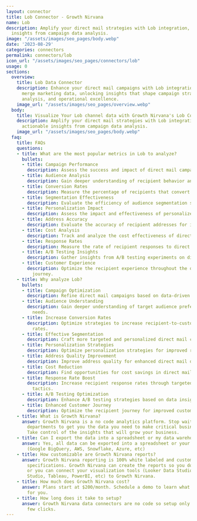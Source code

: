 ```yaml
---
layout: connector
title: Lob Connector - Growth Nirvana
name: Lob
description: Amplify your direct mail strategies with Lob integration, gaining actionable
  insights from campaign data analysis.
image: "/assets/images/seo_pages/body.webp"
date: '2023-08-29'
categories: connectors
permalink: connectors/lob
icon_url: "/assets/images/seo_pages/connectors/lob"
usage: 0
sections:
  overview:
    title: Lob Data Connector
    description: Enhance your direct mail campaigns with Lob integration. Seamlessly
      merge marketing data, unlocking insights that shape campaign strategies, audience
      analysis, and operational excellence.
    image_url: "/assets/images/seo_pages/overview.webp"
  body:
    title: Visualize Your Lob channel data with Growth Nirvana's Lob Connector
    description: Amplify your direct mail strategies with Lob integration, gaining
      actionable insights from campaign data analysis.
    image_url: "/assets/images/seo_pages/body.webp"
  faq:
    title: FAQs
    questions:
    - title: What are the most popular metrics in Lob to analyze?
      bullets:
      - title: Campaign Performance
        description: Assess the success and impact of direct mail campaigns.
      - title: Audience Analysis
        description: Gain deeper understanding of recipient behavior and preferences.
      - title: Conversion Rates
        description: Measure the percentage of recipients that convert into customers.
      - title: Segmentation Effectiveness
        description: Evaluate the efficiency of audience segmentation strategies.
      - title: Personalization Impact
        description: Assess the impact and effectiveness of personalized direct mail.
      - title: Address Accuracy
        description: Evaluate the accuracy of recipient addresses for improved deliverability.
      - title: Cost Analysis
        description: Track and analyze the cost effectiveness of direct mail campaigns.
      - title: Response Rates
        description: Measure the rate of recipient responses to direct mail campaigns.
      - title: A/B Testing Insights
        description: Gather insights from A/B testing experiments on direct mail campaigns.
      - title: Customer Experience
        description: Optimize the recipient experience throughout the direct mail
          journey.
    - title: Why analyze Lob?
      bullets:
      - title: Campaign Optimization
        description: Refine direct mail campaigns based on data-driven insights.
      - title: Audience Understanding
        description: Gain deeper understanding of target audience preferences and
          needs.
      - title: Increase Conversion Rates
        description: Optimize strategies to increase recipient-to-customer conversion
          rates.
      - title: Effective Segmentation
        description: Craft more targeted and personalized direct mail campaigns.
      - title: Personalization Strategies
        description: Optimize personalization strategies for improved recipient engagement.
      - title: Address Quality Improvement
        description: Improve address quality for enhanced direct mail deliverability.
      - title: Cost Reduction
        description: Find opportunities for cost savings in direct mail campaigns.
      - title: Response Rate Boost
        description: Increase recipient response rates through targeted direct mail
          tactics.
      - title: A/B Testing Optimization
        description: Enhance A/B testing strategies based on data insights.
      - title: Enhanced Customer Journey
        description: Optimize the recipient journey for improved customer experiences.
    - title: What is Growth Nirvana?
      answer: Growth Nirvana is a no code analytics platform. Stop waiting for other
        departments to get you the data you need to make critical business decisions.
        Take control of the insights that will grow your business.
    - title: Can I export the data into a spreadsheet or my data warehouse?
      answer: Yes, all data can be exported into a spreadsheet or your data warehouse
        (Google BigQuery, AWS, Snowflake, Azure, etc)
    - title: How customizable are Growth Nirvana reports?
      answer: Growth Nirvana reporting is 100% white labeled and customized to your
        specifications. Growth Nirvana can create the reports so you don’t have to
        or you can connect your visualization tools (Looker Data Studio/Google Data
        Studio, Tableau, PowerBI, etc) to Growth Nirvana.
    - title: How much does Growth Nirvana cost?
      answer: Plans start at $200/month. Schedule a demo to learn what plan is best
        for you.
    - title: How long does it take to setup?
      answer: Growth Nirvana data connectors are no code so setup only requires a
        few clicks.
---
```

